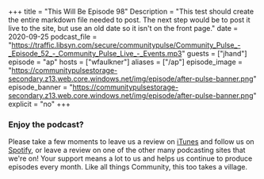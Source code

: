 +++ title = "This Will Be Episode 98" Description = "This test should create the entire markdown file needed to post. The next step would be to post it live to the site, but use an old date so it isn't on the front page." date = 2020-09-25 podcast_file = "https://traffic.libsyn.com/secure/communitypulse/Community_Pulse_-_Episode_52_-_Community_Pulse_Live_-_Events.mp3" guests = ["jhand"] episode = "ap" hosts = ["wfaulkner"] aliases = ["/ap"] episode_image = "https://communitypulsestorage-secondary.z13.web.core.windows.net/img/episode/after-pulse-banner.png" episode_banner = "https://communitypulsestorage-secondary.z13.web.core.windows.net/img/episode/after-pulse-banner.png" explicit = "no"+++ ### Enjoy the podcast? Please take a few moments to leave us a review on [iTunes](https://itunes.apple.com/us/podcast/community-pulse/id1218368182?mt=2) and follow us on [Spotify](https://open.spotify.com/show/3I7g5WfMSgpWu38zZMjet?si=565TMb81SaWwrJYbAIeOxQ), or leave a review on one of the other many podcasting sites that we're on! Your support means a lot to us and helps us continue to produce episodes every month. Like all things Community, this too takes a village.